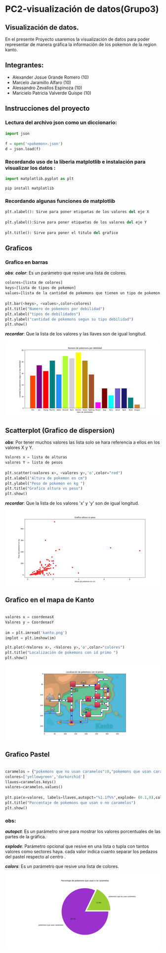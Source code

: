 # PC2-visualización de datos(Grupo3)
## Visualización de datos.
En el presente Proyecto  usaremos la visualización de datos para poder representar de manera gráfica la información de los pokemon de la region kanto.
## Integrantes:
* Alexander Josue Grande Romero  (10)
* Marcelo Jaramillo Alfaro       (10)
* Alessandro Zevallos Espinoza   (10)
* Maricielo Patricia Valverde Quispe	 (10)

## Instrucciones del proyecto
### Lectura del archivo json como un diccionario:
```py
import json

f = open('<pokemon>.json')
d = json.load(f)
```
### Recordando uso de la liberia matplotlib e instalación para visualizar los datos :
```py
import matplotlib.pyplot as plt
```

```sh
pip install matplotlib
```

### Recordando algunas funciones de matplotlib
```py
plt.xlabel(): Sirve para poner etiquetas de los valores del eje X

plt.ylabel():Sirve para poner etiquetas de los valores del eje Y

plt.title(): Sirve para poner el titulo del grafico
```

## Graficos
###  Grafico en barras
***obs***:
***color***: Es un parámetro que resive una lista de colores.

```py
colores=[lista de colores]
keys=[lista de tipos de pokemon]
values=[lista de la cantidad de pokemons que tienen un tipo de pokemon como debilidad]

plt.bar(<keys>, <values>,color=colores)
plt.title("Numero de pokemons por debilidad")
plt.xlabel("tipos de debilidades")
plt.ylabel("cantidad de pokemons segun su tipo debilidad")
plt.show()
```
***recordar***: Que la lista de los valores y las llaves son de igual longitud.

![](https://github.com/Grande1996/PC2-Trabajodevisualizaci-n-Grupo3-/blob/main/Figure_1.png)

## Scatterplot (Grafico de dispersion)
  ***obs***: Por tener muchos valores las lista solo se hara referencia a ellos en los valores X y Y.

```py
Valores x = lista de alturas
valores Y = lista de pesos

plt.scatter(<valores x>, <valores y>,'o',color="red")
plt.xlabel("Altura de pokemon en cm")
plt.ylabel("Peso de pokemon en kg ")
plt.title("Grafico altura vs peso")
plt.show()
```
***recordar***: Que la lista de los valores  'x' y 'y' son de igual longitud.

![](https://github.com/Grande1996/PC2-Trabajodevisualizaci-n-Grupo3-/blob/main/Figure_2.png)

## Grafico en el mapa de Kanto
```py

valores x = coordenasX
Valores y = CoordenasY

im = plt.imread('kanto.png')
implot = plt.imshow(im)
```
```py
plt.plot(<Valores x>, <Valores y>,'o',color="colores")
plt.title("Localización de pokemons con id primo ")
plt.show()
```


![](https://github.com/Grande1996/PC2-Trabajodevisualizaci-n-Grupo3-/blob/main/Figure_3.png)

## Grafico Pastel
```py

caramelos = {"pokemons que no usan caramelos":0,"pokemons que usan caramelos":0}
colores=['yellowgreen','darkorchid']
llaves=caramelos.keys()
valores=caramelos.values()

plt.pie(x=valores, labels=llaves,autopct="%1.1f%%",explode= (0.1,0),colors=colores)
plt.title("Porcentaje de pokemons que usan o no caramelos")
plt.show()
```
### obs:
  ***autopct***: Es un parámetro sirve para mostrar los valores porcentuales de las partes de la gráfica.
  
  ***explode***: Parámetro opcional que resive en una lista o tupla con tantos valores como sectores haya. cada valor indica cuanto separar los pedazos del pastel respecto al   centro .
 
 ***colors***: Es un parámetro que resive una lista de colores.
  
![](https://github.com/Grande1996/PC2-Trabajodevisualizaci-n-Grupo3-/blob/main/Figure_4.png)
